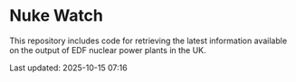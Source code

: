 # Nuke Watch

This repository includes code for retrieving the latest information available on the output of EDF nuclear power plants in the UK.

Last updated: 2025-10-15 07:16